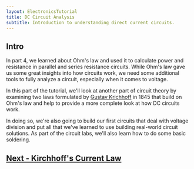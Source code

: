 ```yaml
---
layout: ElectronicsTutorial
title: DC Circuit Analysis
subtitle: Introduction to understanding direct current circuits.
---
```


## Intro

In part 4, we learned about Ohm's law and used it to calculate power and resistance in parallel and series resistance circuits. While Ohm's law gave us some great insights into how circuits work, we need some additional tools to fully analyze a circuit, especially when it comes to voltage.

In this part of the tutorial, we'll look at another part of circuit theory by examining two laws formulated by [Gustav Krichhoff](https://www.wikiwand.com/en/Gustav_Kirchhoff) in 1845 that build on Ohm's law and help to provide a more complete look at how DC circuits work. 

In doing so, we're also going to build our first circuits that deal with voltage division and put all that we've learned to use building real-world circuit solutions. As part of the circuit labs, we'll also learn how to do some basic soldering.

## [Next - Kirchhoff's Current Law](../Kirchhoffs_Current_Law)
